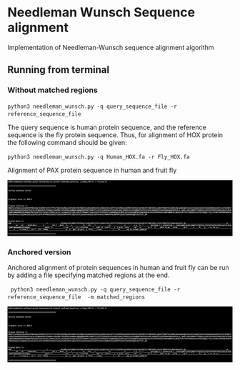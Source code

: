 # Needleman Wunsch Sequence alignment #

Implementation of Needleman-Wunsch sequence alignment algorithm


## Running from terminal ##


### Without matched regions ###

` python3 needleman_wunsch.py -q query_sequence_file -r reference_sequence_file `

The query sequence is human protein sequence, and the reference sequence is the fly protein sequence. Thus, for alignment of HOX protein the following command should be given:

` python3 needleman_wunsch.py -q Human_HOX.fa -r Fly_HOX.fa `


Alignment of PAX protein sequence in human and fruit fly

![picture alt](https://github.com/Mahendra-Maiti/needleman_wunsch/blob/master/align_PAX.png "Alignment of PAX protein")


### Anchored version ###

Anchored alignment of protein sequences in human and fruit fly can be run by adding a file specifying matched regions at the end.

` python3 needleman_wunsch.py -q query_sequence_file -r reference_sequence_file  -m matched_regions`

![picture alt](https://github.com/Mahendra-Maiti/needleman_wunsch/blob/master/align_PAX.png "Alignment of PAX protein")


